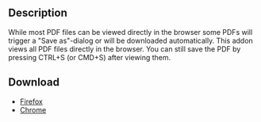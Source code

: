 ## Description ##

While most PDF files can be viewed directly in the browser some PDFs will trigger a "Save as"-dialog or will be downloaded automatically. This addon views all PDF files directly in the browser. You can still save the PDF by pressing CTRL+S (or CMD+S) after viewing them.

## Download ##
* [Firefox](https://addons.mozilla.org/en-US/firefox/addon/no-pdf-download/)
* [Chrome](https://chrome.google.com/webstore/detail/no-pdf-download/ikhahkidgnljlniknmendeflkdlfhonj)
